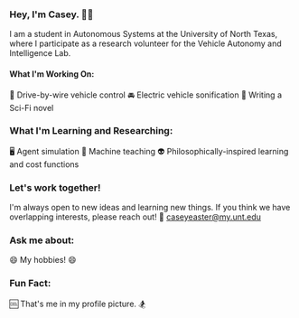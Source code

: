 ### Hey, I'm Casey. :man_scientist:

I am a student in Autonomous Systems at the University of North Texas, where I participate as a research volunteer for the Vehicle Autonomy and Intelligence Lab.

#### What I'm Working On: 
:blue_car: Drive-by-wire vehicle control
:oncoming_automobile: Electric vehicle sonification
:open_book: Writing a Sci-Fi novel


### What I'm Learning and Researching:
:desktop_computer: Agent simulation
:robot: Machine teaching
:alien: Philosophically-inspired learning and cost functions

### Let's work together!
I'm always open to new ideas and learning new things. If you think we have overlapping interests, please reach out!
:memo: caseyeaster@my.unt.edu

### Ask me about:
:smile: My hobbies! :smile:

### Fun Fact:
:cool: That's me in my profile picture. :snowboarder:
